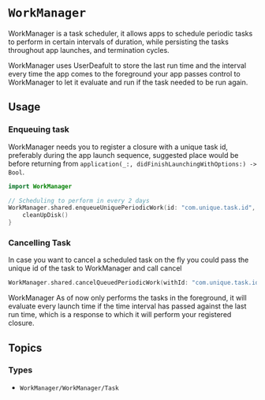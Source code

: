 # ``WorkManager``

WorkManager is a task scheduler, it allows apps to schedule periodic tasks to perform in certain intervals
of duration, while persisting the tasks throughout app launches, and termination cycles.

WorkManager uses UserDeafult to store the last run time and the interval every time the app comes to the
foreground your app passes control to WorkManager to let it evaluate and run if the task needed to be run
again.

## Usage

### Enqueuing task

WorkManager needs you to register a closure with a unique task id, preferably during the app launch sequence, suggested place would be before returning from `application(_:, didFinishLaunchingWithOptions:) -> Bool`.

```swift
import WorkManager

// Scheduling to perform in every 2 days
WorkManager.shared.enqueueUniquePeriodicWork(id: "com.unique.task.id", interval: 2 * 24 * 60 * 60) {
    cleanUpDisk()
}
```

### Cancelling Task

In case you want to cancel a scheduled task on the fly you could pass the unique id of the task to WorkManager and call cancel

```swift
WorkManager.shared.cancelQueuedPeriodicWork(withId: "com.unique.task.id")
```

WorkManager As of now only performs the tasks in the foreground, it will evaluate every launch time if the time interval has passed against the last run time, which is a response to which it will perform your registered closure.

## Topics

### Types

- ``WorkManager/WorkManager/Task``
